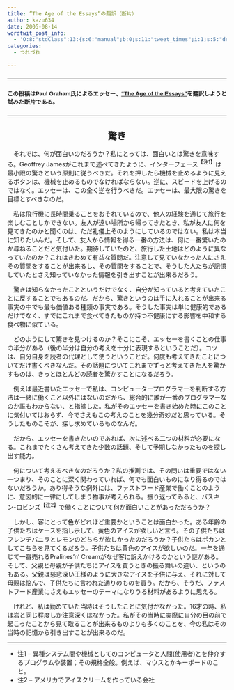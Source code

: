 ```yaml
---
title: ”The Age of the Essays”の翻訳（断片）
author: kazu634
date: 2005-08-14
wordtwit_post_info:
  - 'O:8:"stdClass":13:{s:6:"manual";b:0;s:11:"tweet_times";i:1;s:5:"delay";i:0;s:7:"enabled";i:1;s:10:"separation";s:2:"60";s:7:"version";s:3:"3.7";s:14:"tweet_template";b:0;s:6:"status";i:2;s:6:"result";a:0:{}s:13:"tweet_counter";i:2;s:13:"tweet_log_ids";a:1:{i:0;i:1955;}s:9:"hash_tags";a:0:{}s:8:"accounts";a:1:{i:0;s:7:"kazu634";}}'
categories:
  - つれづれ

---
```

<div class="section">
<p>
<h3 align="center">
</h3>
</p>
  
<hr />
</p> 
  
<p>
<h3 align="left">
<font face="ＭＳ ゴシック, Helvetica, sans-serif" size="2">この投稿はPaul Graham氏によるエッセー、</font><a href="http://www.paulgraham.com/essay.html" onclick="__gaTracker('send', 'event', 'outbound-article', 'http://www.paulgraham.com/essay.html', '&#8220;The Age of the Essays&#8221;');" target="blank"><font face="ＭＳ ゴシック, Helvetica, sans-serif" size="2">&#8220;The Age of the Essays&#8221;</font></a><font face="ＭＳ ゴシック, Helvetica, sans-serif" size="2">を翻訳しようと試みた断片である。</font><br />
</h3>
</p>
  
<p>
<h3 align="center">
</h3>
</p>
  
<hr />
</p> 
  
<p>
<h2 align="center">
      驚き
</h2>
</p>
  
<p>
    　それでは、何が面白いのだろうか？私にとっては、面白いとは驚きを意味する。Geoffrey Jamesがこれまで述べてきたように、インターフェース<sup>【注1】</sup>は最小限の驚きという原則に従うべきだ。それを押したら機械を止めるように見えるボタンは、機械を止めるものでなければならない。逆に、スピードを上げるのではなく。エッセーは、この全く逆を行うべきだ。エッセーは、最大限の驚きを目標とすべきなのだ。
</p></p> 
  
<p>
    　私は飛行機に長時間乗ることをおそれているので、他人の経験を通じて旅行を楽しむことしかできない。友人が遠い場所から帰ってきたとき、私が友人に何を見てきたのかと聞くのは、ただ礼儀上そのようにしているのではない。私は本当に知りたいんだ。そして、友人から情報を得る一番の方法は、何に一番驚いたのか尋ねることだと気付いた。期待していたのと、旅行した土地はどのように異なっていたのか？これはきわめて有益な質問だ。注意して見ていなかった人にさえその質問をすることが出来るし、その質問をすることで、そうした人たちが記憶していたとさえ知っていなかった情報を引き出すことが出来るだろう。
</p></p> 
  
<p>
    　驚きは知らなかったことというだけでなく、自分が知っていると考えていたことに反することでもあるのだ。だから、驚きというのは手に入れることが出来る事実の中でも最も価値ある種類の事実である。そうした事実は単に健康的であるだけでなく、すでにこれまで食べてきたものが持つ不健康にする影響を中和する食べ物に似ている。
</p></p> 
  
<p>
    　どのようにして驚きを見つけるのか？そこにこそ、エッセーを書くことの仕事の半分がある（後の半分は自分の考えを十分に表現するということだ）。コツは、自分自身を読者の代理として使うということだ。何度も考えてきたことについてだけ書くべきなんだ。その話題についてこれまでずっと考えてきた人を驚かすものは、きっとほとんどの読者を驚かすことになるだろう。
</p></p> 
  
<p>
    　例えば最近書いたエッセーで私は、コンピュータープログラマーを判断する方法は一緒に働くこと以外にはないのだから、総合的に誰が一番のプログラマーなのか誰もわからない、と指摘した。私がそのエッセーを書き始めた時にこのことに気付いてはおらず、今でさえもこの考えのことを幾分奇妙だと思っている。そうしたものこそが、探し求めているものなんだ。
</p></p> 
  
<p>
    　だから、エッセーを書きたいのであれば、次に述べる二つの材料が必要になる。これまでたくさん考えてきた少数の話題、そして予期しなかったものを探し出す能力。
</p></p> 
  
<p>
    　何について考えるべきなのだろうか？私の推測では、その問いは重要ではない―つまり、そのことに深く関わっていれば、何でも面白いものになり得るのではないだろうか。あり得そうな例外には、ファストフード産業で働くことのように、意図的に一律にしてしまう物事が考えられる。振り返ってみると、バスキン-ロビンズ<sup>【注2】</sup>で働くことについて何か面白いことがあっただろうか？
</p></p> 
  
<p>
    　しかし、客にとって色がどれほど重要かということは面白かった。ある年齢の子供たちはケースを指し示して、黄色のアイスが欲しいと言う。その子供たちはフレンチバニラとレモンのどちらが欲しかったのだろうか？子供たちはポカンとしてこちらを見てくるだろう。子供たちは黄色のアイスが欲しいのだ。一年を通じて一番売れるPralines&#8217;n&#8217; Creamがなぜ客に訴えかけるのかという謎がある。そして、父親と母親が子供たちにアイスを買うときの振る舞いの違い、というのもある。父親は慈悲深い王様のように大きなアイスを子供に与え、それに対して母親は悩んで、子供たちに言われた通りのものを買う。だから、そうだ、ファストフード産業にさえもエッセーのテーマになりうる材料があるように思える。
</p></p> 
  
<p>
    　けれど、私は勤めていた当時はそうしたことに気付かなかった。16才の時、私は岩と同じ程度しか注意深くはなかった。私がその当時に実際に自分の目の前で起こったことから見て取ることが出来るものよりも多くのことを、今の私はその当時の記憶から引き出すことが出来るのだ。
</p>
  
<hr />
  
<ul>
<li>
      注1 &#8211; 異種システム間や機械としてのコンピュータと人間(使用者)とを仲介するプログラムや装置；その規格全般。例えば、マウスとかキーボードのこと。
</li>
<li>
      注2 &#8211; アメリカでアイスクリームを作っている会社
</li>
</ul>
</div>
